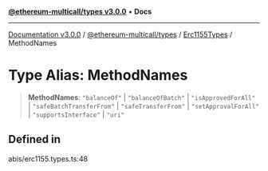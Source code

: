 [**@ethereum-multicall/types v3.0.0**](../../../README.md) • **Docs**

***

[Documentation v3.0.0](../../../../../packages.md) / [@ethereum-multicall/types](../../../README.md) / [Erc1155Types](../README.md) / MethodNames

# Type Alias: MethodNames

> **MethodNames**: `"balanceOf"` \| `"balanceOfBatch"` \| `"isApprovedForAll"` \| `"safeBatchTransferFrom"` \| `"safeTransferFrom"` \| `"setApprovalForAll"` \| `"supportsInterface"` \| `"uri"`

## Defined in

abis/erc1155.types.ts:48
